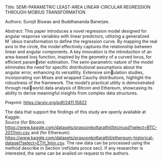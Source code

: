 Title: SEMI-PARAMETRIC LEAST-AREA LINEAR-CIRCULAR REGRESSION THROUGH MOBIUS TRANSFORMATION 


Authors: Surojit Biswas and Buddhananda Banerjee.

Abstract: This paper introduces a novel regression model designed for angular response
variables with linear predictors, utilizing a generalized M¨obius transformation to define the
regression curve. By mapping the real axis to the circle, the model effectively captures the
relationship between linear and angular components. A key innovation is the introduction of
an area-based loss function, inspired by the geometry of a curved torus, for efficient parameter estimation. The semi-parametric nature of the model eliminates the need for specific
distributional assumptions about the angular error, enhancing its versatility. Extensive simulation studies, incorporating von Mises and wrapped Cauchy distributions, highlight the
robustness of the framework. The model’s practical utility is demonstrated through realworld data analysis of Bitcoin and Ethereum, showcasing its ability to derive meaningful
insights from complex data structures.

Preprint: https://arxiv.org/pdf/2411.15822


The data that support the findings of this study are openly available at Kaggle:  
Source (for Bitcoin): https://www.kaggle.com/datasets/prasoonkottarathil/btcinusd?select=BTC-2017min.csv and 
(for Ethereum): https://www.kaggle.com/datasets/prasoonkottarathil/ethereum-historical-dataset?select=ETH_1min.csv. 
The raw data can be processed using the method describe in Section \ref{data proce sec}. If any researcher is interested, the same can be availed on request to the authors.
